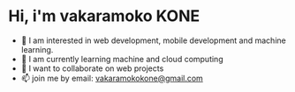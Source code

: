  # Hi, i'm vakaramoko KONE
- 👀 I am interested in web development, mobile development and machine learning.
- 🌱 I am currently learning machine and cloud computing
- 💞️ I want to collaborate on web projects
- 📫 join me by email: vakaramokokone@gmail.com
